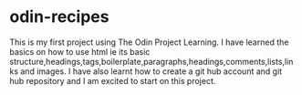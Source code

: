 # odin-recipes
This is my first project using The Odin Project Learning. I have learned the basics on how to use html ie its basic structure,headings,tags,boilerplate,paragraphs,headings,comments,lists,links and images.
I have also learnt how to create a git hub account and git hub repository and I am excited to start on this project.